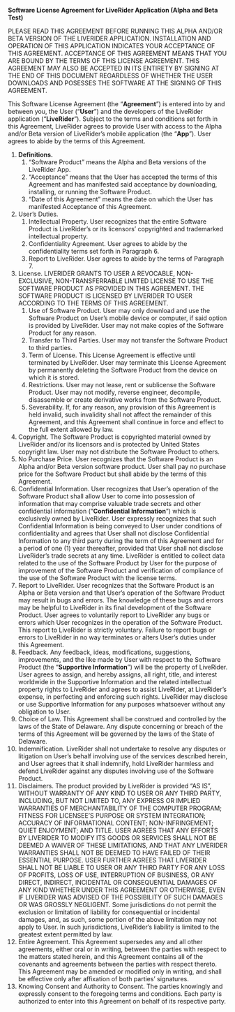 **Software License Agreement for LiveRider Application (Alpha and Beta Test)**

PLEASE READ THIS AGREEMENT BEFORE RUNNING THIS ALPHA AND/OR BETA VERSION OF THE LIVERIDER APPLICATION. INSTALLATION AND OPERATION OF THIS APPLICATION INDICATES YOUR ACCEPTANCE OF THIS AGREEMENT. ACCEPTANCE OF THIS AGREEMENT MEANS THAT YOU ARE BOUND BY THE TERMS OF THIS LICENSE AGREEMENT. THIS AGREEMENT MAY ALSO BE ACCEPTED IN ITS ENTIRETY BY SIGNING AT THE END OF THIS DOCUMENT REGARDLESS OF WHETHER THE USER DOWNLOADS AND POSESSES THE SOFTWARE AT THE SIGNING OF THIS AGREEMENT.

This Software License Agreement (the “**Agreement**”) is entered into by and between you, the User (“**User**”) and the developers of the LiveRider application (“**LiveRider**”). Subject to the terms and conditions set forth in this Agreement, LiveRider agrees to provide User with access to the Alpha and/or Beta version of LiveRider’s mobile application (the “**App**”). User agrees to abide by the terms of this Agreement.

1. **Definitions.**
   1. “Software Product” means the Alpha and Beta versions of the LiveRider App.
   2. “Acceptance” means that the User has accepted the terms of this Agreement and has manifested said acceptance by downloading, installing, or running the Software Product.
   3. “Date of this Agreement” means the date on which the User has manifested Acceptance of this Agreement.
2. User’s Duties.
   1. Intellectual Property. User recognizes that the entire Software Product is LiveRider’s or its licensors’ copyrighted and trademarked intellectual property.
   2. Confidentiality Agreement. User agrees to abide by the confidentiality terms set forth in Paragraph 6.
   3. Report to LiveRider. User agrees to abide by the terms of Paragraph 7.
3. License. LIVERIDER GRANTS TO USER A REVOCABLE, NON-EXCLUSIVE, NON-TRANSFERRABLE LIMITED LICENSE TO USE THE SOFTWARE PRODUCT AS PROVIDED IN THIS AGREEMENT. THE SOFTWARE PRODUCT IS LICENSED BY LIVERIDER TO USER ACCORDING TO THE TERMS OF THIS AGREEMENT.
   1. Use of Software Product. User may only download and use the Software Product on User’s mobile device or computer, if said option is provided by LiveRider. User may not make copies of the Software Product for any reason.
   2. Transfer to Third Parties. User may not transfer the Software Product to third parties.
   3. Term of License. This License Agreement is effective until terminated by LiveRider. User may terminate this License Agreement by permanently deleting the Software Product from the device on which it is stored.
   4. Restrictions. User may not lease, rent or sublicense the Software Product. User may not modify, reverse engineer, decompile, disassemble or create derivative works from the Software Product.
   5. Severability. If, for any reason, any provision of this Agreement is held invalid, such invalidity shall not affect the remainder of this Agreement, and this Agreement shall continue in force and effect to the full extent allowed by law.
4. Copyright. The Software Product is copyrighted material owned by LiveRider and/or its licensors and is protected by United States copyright law. User may not distribute the Software Product to others.
5. No Purchase Price. User recognizes that the Software Product is an Alpha and/or Beta version software product. User shall pay no purchase price for the Software Product but shall abide by the terms of this Agreement.
6. Confidential Information. User recognizes that User’s operation of the Software Product shall allow User to come into possession of information that may comprise valuable trade secrets and other confidential information (“**Confidential Information**”) which is exclusively owned by LiveRider. User expressly recognizes that such Confidential Information is being conveyed to User under conditions of confidentiality and agrees that User shall not disclose Confidential Information to any third party during the term of this Agreement and for a period of one (1) year thereafter, provided that User shall not disclose LiveRider’s trade secrets at any time. LiveRider is entitled to collect data related to the use of the Software Product by User for the purpose of improvement of the Software Product and verification of compliance of the use of the Software Product with the license terms.
7. Report to LiveRider. User recognizes that the Software Product is an Alpha or Beta version and that User’s operation of the Software Product may result in bugs and errors. The knowledge of these bugs and errors may be helpful to LiveRider in its final development of the Software Product. User agrees to voluntarily report to LiveRider any bugs or errors which User recognizes in the operation of the Software Product. This report to LiveRider is strictly voluntary. Failure to report bugs or errors to LiveRider in no way terminates or alters User’s duties under this Agreement.
8. Feedback. Any feedback, ideas, modifications, suggestions, improvements, and the like made by User with respect to the Software Product (the “**Supportive Information**”) will be the property of LiveRider. User agrees to assign, and hereby assigns, all right, title, and interest worldwide in the Supportive Information and the related intellectual property rights to LiveRider and agrees to assist LiveRider, at LiveRider’s expense, in perfecting and enforcing such rights. LiveRider may disclose or use Supportive Information for any purposes whatsoever without any obligation to User.
9. Choice of Law. This Agreement shall be construed and controlled by the laws of the State of Delaware. Any dispute concerning or breach of the terms of this Agreement will be governed by the laws of the State of Delaware.
10. Indemnification. LiveRider shall not undertake to resolve any disputes or litigation on User’s behalf involving use of the services described herein, and User agrees that it shall indemnify, hold LiveRider harmless and defend LiveRider against any disputes involving use of the Software Product.
11. Disclaimers. The product provided by LiveRider is provided “AS IS”, WITHOUT WARRANTY OF ANY KIND TO USER OR ANY THIRD PARTY, INCLUDING, BUT NOT LIMITED TO, ANY EXPRESS OR IMPLIED WARRANTIES OF MERCHANTABILITY OF THE COMPUTER PROGRAM; FITNESS FOR LICENSEE’S PURPOSE OR SYSTEM INTEGRATION; ACCURACY OF INFORMATIONAL CONTENT; NON-INFRINGEMENT; QUIET ENJOYMENT; AND TITLE. USER AGREES THAT ANY EFFORTS BY LIVERIDER TO MODIFY ITS GOODS OR SERVICES SHALL NOT BE DEEMED A WAIVER OF THESE LIMITATIONS, AND THAT ANY LIVERIDER WARRANTIES SHALL NOT BE DEEMED TO HAVE FAILED OF THEIR ESSENTIAL PURPOSE. USER FURTHER AGREES THAT LIVERIDER SHALL NOT BE LIABLE TO USER OR ANY THIRD PARTY FOR ANY LOSS OF PROFITS, LOSS OF USE, INTERRUPTION OF BUSINESS, OR ANY DIRECT, INDIRECT, INCIDENTAL OR CONSEQUENTIAL DAMAGES OF ANY KIND WHETHER UNDER THIS AGREEMENT OR OTHERWISE, EVEN IF LIVERIDER WAS ADVISED OF THE POSSIBILITY OF SUCH DAMAGES OR WAS GROSSLY NEGLIGENT. Some jurisdictions do not permit the exclusion or limitation of liability for consequential or incidental damages, and, as such, some portion of the above limitation may not apply to User. In such jurisdictions, LiveRider’s liability is limited to the greatest extent permitted by law.
12. Entire Agreement. This Agreement supersedes any and all other agreements, either oral or in writing, between the parties with respect to the matters stated herein, and this Agreement contains all of the covenants and agreements between the parties with respect thereto. This Agreement may be amended or modified only in writing, and shall be effective only after affixation of both parties’ signatures.
13. Knowing Consent and Authority to Consent. The parties knowingly and expressly consent to the foregoing terms and conditions. Each party is authorized to enter into this Agreement on behalf of its respective party.
